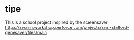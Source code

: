 # tipe
This is a school project inspired by the screensaver https://swarm.workshop.perforce.com/projects/sam-stafford-genesaver/files/main
